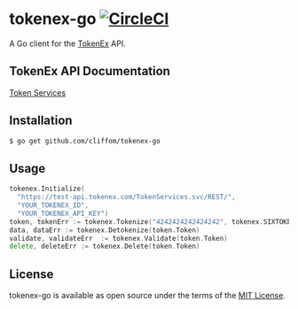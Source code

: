 # tokenex-go [![CircleCI](https://circleci.com/gh/cliffom/tokenex-go.svg?style=svg)](https://circleci.com/gh/cliffom/tokenex-go)
A Go client for the [TokenEx](https://www.tokenex.com) API.

## TokenEx API Documentation

[Token Services](http://docs.tokenex.com/#tokenex-api-token-services)

## Installation

```bash
$ go get github.com/cliffom/tokenex-go
```

## Usage

```go
tokenex.Initialize(
  "https://test-api.tokenex.com/TokenServices.svc/REST/",
  "YOUR_TOKENEX_ID",
  "YOUR_TOKENEX_API_KEY")
token, tokenErr := tokenex.Tokenize("4242424242424242", tokenex.SIXTOKENFOUR)
data, dataErr := tokenex.Detokenize(token.Token)
validate, validateErr  := tokenex.Validate(token.Token)
delete, deleteErr := tokenex.Delete(token.Token)
```

## License

tokenex-go is available as open source under the terms of the [MIT License](http://opensource.org/licenses/MIT).
